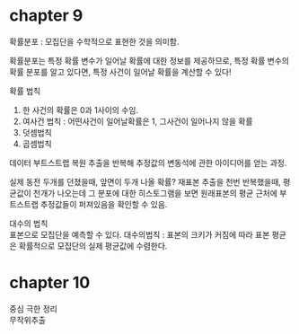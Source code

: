 # chapter 9

확률분포 : 모집단을 수학적으로 표현한 것을 의미함.  

확률분포는 특정 확률 변수가 일어날 확률에 대한 정보를 제공하므로, 특정 확률 변수의 확률 분포를 알고 있다면, 특정 사건이 일어날 확률을 계산할 수 있다!   

확률 법칙  
1. 한 사건의 확률은 0과 1사이의 수임.  
2. 여사건 법칙 : 어떤사건이 일어날확률은 1, 그사건이 일어나지 않을 확률  
3. 덧셈법칙  
4. 곱셈법칙  

데이터 부트스트랩
복원 추출을 반복해 추정값의 변동석에 관한 아이디어를 얻는 과정.  

실제 동전 두개를 던졌을때, 앞면이 두개 나올 확률?
재표본 추출을 천번 반복했을때, 평균값이 천개가 나오는데 그 분포에 대한 히스토그램을 보면 원래표본의 평균 근처에 부트스트랩 추정값들이 퍼져있음을 확인할 수 있음.  

대수의 법칙  
표본으로 모집단을 예측할 수 있다.
대수의법칙 : 표본의 크키가 커짐에 따라 표본 평균은 확률적으로 모집단의 실제 평균값에 수렴한다.  

# chapter 10
중심 극한 정리  
무작위추출
 